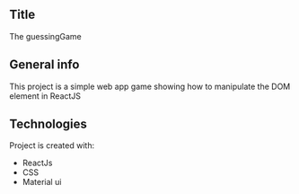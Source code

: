## Title

The guessingGame

## General info

This project is a simple web app game showing how to manipulate the DOM element in ReactJS

## Technologies

Project is created with:

- ReactJs
- CSS
- Material ui
